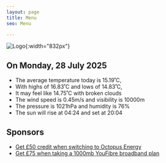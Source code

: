 ```yaml
---
layout: page
title: Menu
seo: Menu

---
```


![Logo](/images/logo.jpg){:width="832px"}

<!-- weather_marker starts -->
## On Monday, 28 July 2025

- The average temperature today is 15.19˚C,
- With highs of 16.83˚C and lows of 14.83˚C,
- It may feel like 14.75˚C with broken clouds
- The wind speed is 0.45m/s and visibility is 10000m
- The pressure is 1021hPa and humidity is 76%
- The sun will rise at 04:24 and set at 20:04

<!-- weather_marker ends -->

## Sponsors

- [Get £50 credit when switching to Octopus Energy](https://bit.ly/3oD1nnS)
- [Get £75 when taking a 1000mb YouFibre broadband plan](https://aklam.io/91zWhU?)
